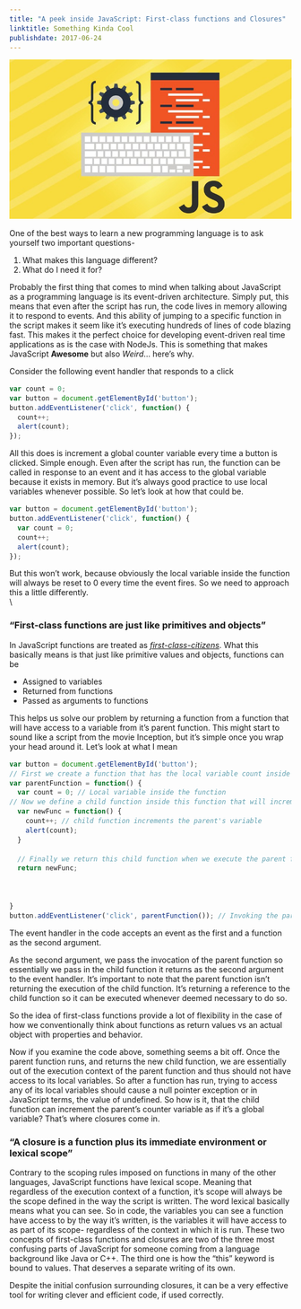 ```yaml
---
title: "A peek inside JavaScript: First-class functions and Closures"
linktitle: Something Kinda Cool
publishdate: 2017-06-24
---
```


![Example Image](images/peek-inside-js.jpeg)

One of the best ways to learn a new programming language is to ask yourself two important questions-

1. What makes this language different?
2. What do I need it for?

Probably the first thing that comes to mind when talking about JavaScript as a programming language is its event-driven architecture. Simply put, this means that even after the script has run, the code lives in memory allowing it to respond to events. And this ability of jumping to a specific function in the script makes it seem like it’s executing hundreds of lines of code blazing fast. This makes it the perfect choice for developing event-driven real time applications as is the case with NodeJs. This is something that makes JavaScript **Awesome** but also _Weird_... here’s why.  

Consider the following event handler that responds to a click

```js
var count = 0;
var button = document.getElementById('button');
button.addEventListener('click', function() {
  count++;
  alert(count);
});
```

All this does is increment a global counter variable every time a button is clicked. Simple enough. Even after the script has run, the function can be called in response to an event and it has access to the global variable because it exists in memory. But it’s always good practice to use local variables whenever possible. So let’s look at how that could be.

```js
var button = document.getElementById('button');
button.addEventListener('click', function() {
  var count = 0;
  count++;
  alert(count);
});
```
But this won’t work, because obviously the local variable inside the function will always be reset to 0 every time the event fires. So we need to approach this a little differently.  
\
### “First-class functions are just like primitives and objects” 

In JavaScript functions are treated as [_first-class-citizens_](https://en.wikipedia.org/wiki/First-class_citizen). What this basically means is that just like primitive values and objects, functions can be

- Assigned to variables
- Returned from functions
- Passed as arguments to functions

This helps us solve our problem by returning a
function from a function that will have access to a variable from it’s parent function. This might start to sound like a script from the movie Inception, but it’s simple once you wrap your head around it. Let’s look at what I mean

```js
var button = document.getElementById('button');
// First we create a function that has the local variable count inside it
var parentFunction = function() {
  var count = 0; // Local variable inside the function
// Now we define a child function inside this function that will increment the count variable
  var newFunc = function() {
    count++; // child function increments the parent's variable
    alert(count);
  }
  
  // Finally we return this child function when we execute the parent function
  return newFunc;
  
  
  
}
button.addEventListener('click', parentFunction()); // Invoking the parent function so it returns the child function as the argument to the event handler
```

The event handler in the code accepts an event as the first and a function as the second argument.

As the second argument, we pass the invocation of the parent function so essentially we pass in the child function it returns as the second argument to the event handler. It’s important to note that the parent function isn’t returning the execution of the child function. It’s returning a reference to the child function so it can be executed whenever deemed necessary to do so.

So the idea of first-class functions provide a lot of flexibility in the case of how we conventionally think about functions as return values vs an actual object with properties and behavior.

Now if you examine the code above, something seems a bit off. Once the parent function runs, and returns the new child function, we are essentially out of the execution context of the parent function and thus should not have access to its local variables. So after a function has run, trying to access any of its local variables should cause a null pointer exception or in JavaScript terms, the value of undefined. So how is it, that the child function can increment the parent’s counter variable as if it’s a global variable? That’s where closures come in.

### “A closure is a function plus its immediate environment or lexical scope”

Contrary to the scoping rules imposed on functions in many of the other languages, JavaScript functions have lexical scope. Meaning that regardless of the execution context of a function, it’s scope will always be the scope defined in the way the script is written. The word lexical basically means what you can see. So in code, the variables you can see a function have access to by the way it’s written, is the variables it will have access to as part of its scope- regardless of the context in which it is run. These two concepts of first-class functions and closures are two of the three most confusing parts of JavaScript for someone coming from a language background like Java or C++. The third one is how the “this” keyword is bound to values. That deserves a separate writing of its own.

Despite the initial confusion surrounding closures, it can be a very effective tool for writing clever and efficient code, if used correctly.
